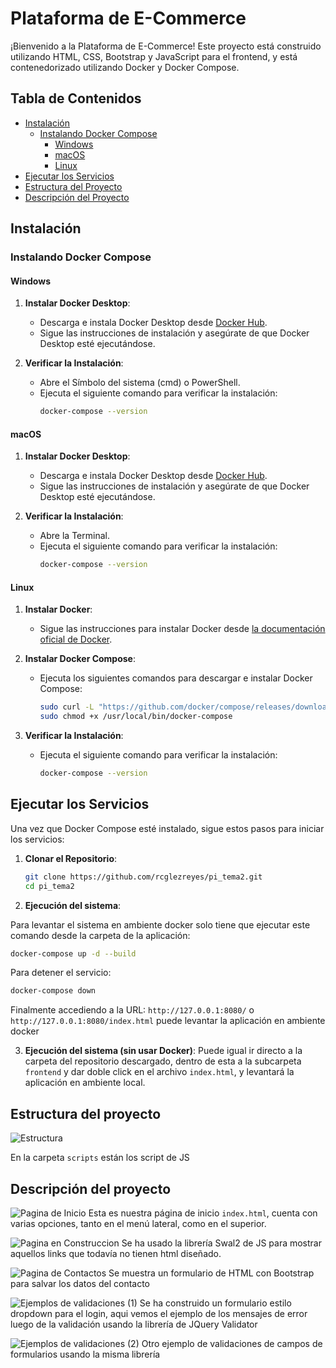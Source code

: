 # Plataforma de E-Commerce

¡Bienvenido a la Plataforma de E-Commerce! Este proyecto está construido utilizando HTML, CSS, Bootstrap y JavaScript para el frontend, y está contenedorizado utilizando Docker y Docker Compose.

## Tabla de Contenidos

- [Instalación](#instalación)
  - [Instalando Docker Compose](#instalando-docker-compose)
    - [Windows](#windows)
    - [macOS](#macos)
    - [Linux](#linux)
- [Ejecutar los Servicios](#ejecutar-los-servicios)
- [Estructura del Proyecto](#estructura-del-proyecto)
- [Descripción del Proyecto](#descripción-del-proyecto)

## Instalación

### Instalando Docker Compose

#### Windows

1. **Instalar Docker Desktop**:
   - Descarga e instala Docker Desktop desde [Docker Hub](https://www.docker.com/products/docker-desktop).
   - Sigue las instrucciones de instalación y asegúrate de que Docker Desktop esté ejecutándose.

2. **Verificar la Instalación**:
   - Abre el Símbolo del sistema (cmd) o PowerShell.
   - Ejecuta el siguiente comando para verificar la instalación:
     ```sh
     docker-compose --version
     ```

#### macOS

1. **Instalar Docker Desktop**:
   - Descarga e instala Docker Desktop desde [Docker Hub](https://www.docker.com/products/docker-desktop).
   - Sigue las instrucciones de instalación y asegúrate de que Docker Desktop esté ejecutándose.

2. **Verificar la Instalación**:
   - Abre la Terminal.
   - Ejecuta el siguiente comando para verificar la instalación:
     ```sh
     docker-compose --version
     ```

#### Linux

1. **Instalar Docker**:
   - Sigue las instrucciones para instalar Docker desde [la documentación oficial de Docker](https://docs.docker.com/engine/install/).

2. **Instalar Docker Compose**:
   - Ejecuta los siguientes comandos para descargar e instalar Docker Compose:
     ```sh
     sudo curl -L "https://github.com/docker/compose/releases/download/1.29.2/docker-compose-$(uname -s)-$(uname -m)" -o /usr/local/bin/docker-compose
     sudo chmod +x /usr/local/bin/docker-compose
     ```

3. **Verificar la Instalación**:
   - Ejecuta el siguiente comando para verificar la instalación:
     ```sh
     docker-compose --version
     ```

## Ejecutar los Servicios

Una vez que Docker Compose esté instalado, sigue estos pasos para iniciar los servicios:

1. **Clonar el Repositorio**:
   ```sh
   git clone https://github.com/rcglezreyes/pi_tema2.git
   cd pi_tema2
   ```
2. **Ejecución del sistema**:

Para levantar el sistema en ambiente docker solo tiene que ejecutar este comando desde la carpeta de la aplicación:
   ```sh
   docker-compose up -d --build
   ```
Para detener el servicio:
   ```sh
   docker-compose down
   ```
Finalmente accediendo a la URL: ```http://127.0.0.1:8080/``` o ```http://127.0.0.1:8080/index.html``` puede levantar la aplicación en ambiente docker

3. **Ejecución del sistema (sin usar Docker)**:
Puede igual ir directo a la carpeta del repositorio descargado, dentro de esta a la subcarpeta ```frontend``` y dar doble click en el archivo ```index.html```, y levantará la aplicación en ambiente local.

## Estructura del proyecto

![Estructura](frontend/media/images/estructura.png)

En la carpeta ```scripts``` están los script de JS

## Descripción del proyecto

![Pagina de Inicio](frontend/media/images/pag_inicio.png)
Esta es nuestra página de inicio ```index.html```, cuenta con varias opciones, tanto en el menú lateral, como en el superior.

![Pagina en Construccion](frontend/media/images/pag_construccion.png)
Se ha usado la librería Swal2 de JS para mostrar aquellos links que todavía no tienen html diseñado.

![Pagina de Contactos](frontend/media/images/pag_contactos.png)
Se muestra un formulario de HTML con Bootstrap para salvar los datos del contacto

![Ejemplos de validaciones (1)](frontend/media/images/pag_validacion1.png)
Se ha construido un formulario estilo dropdown para el login, aqui vemos el ejemplo de los mensajes de error luego de la validación usando la librería de JQuery Validator

![Ejemplos de validaciones (2)](frontend/media/images/pag_validacion2.png)
Otro ejemplo de validaciones de campos de formularios usando la misma librería